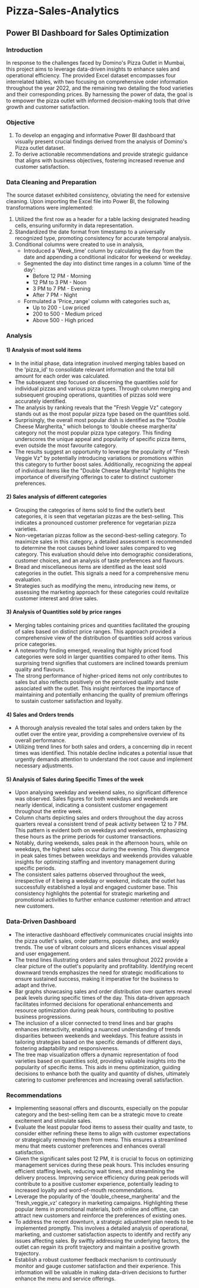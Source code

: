 # Pizza-Sales-Analytics
## Power BI Dashboard for Sales Optimization
### Introduction
In response to the challenges faced by Domino's Pizza Outlet in Mumbai, this project aims to leverage data-driven insights to enhance sales and operational efficiency. The provided Excel dataset encompasses four interrelated tables, with two focusing on comprehensive order information throughout the year 2022, and the remaining two detailing the food varieties and their corresponding prices. By harnessing the power of data, the goal is to empower the pizza outlet with informed decision-making tools that drive growth and customer satisfaction.
### Objective
1)	To develop an engaging and informative Power BI dashboard that visually present crucial findings derived from the analysis of Domino's Pizza outlet dataset.
2)	To derive actionable recommendations and provide strategic guidance that aligns with business objectives, fostering increased revenue and customer satisfaction.
### Data Cleaning and Preparation
The source dataset exhibited consistency, obviating the need for extensive cleaning. Upon importing the Excel file into Power BI, the following transformations were implemented: 
1) Utilized the first row as a header for a table lacking designated heading cells, ensuring uniformity in data representation.
2) Standardized the date format from timestamp to a universally recognized type, promoting consistency for accurate temporal analysis. 
3) Conditional columns were created to use in analysis,
   - Introduced a 'Week_time' column by calculating the day from the date and appending a conditional indicator for weekend or weekday. 
   - Segmented the day into distinct time ranges in a column ‘time of the day’: 
       -  Before 12 PM - Morning
       -  12 PM to 3 PM - Noon
       -  3 PM to 7 PM - Evening
       -  After 7 PM - Night	
   - Formulated a 'Price_range' column with categories such as, 
      - Up to 200 - Low priced 	
      - 200 to 500 - Medium priced 
      - Above 500 - High priced
### Analysis
#### 1) Analysis of most sold items
 	  
*	In the initial phase, data integration involved merging tables based on the 'pizza_id' to consolidate relevant information and the total bill amount for each order was calculated.
*	The subsequent step focused on discerning the quantities sold for individual pizzas and various pizza types. Through column merging and subsequent grouping operations, quantities of pizzas sold were accurately identified. 
*	The analysis by ranking reveals that the "Fresh Veggie Vz" category stands out as the most popular pizza type based on the quantities sold. 
*	Surprisingly, the overall most popular dish is identified as the "Double Cheese Margherita," which belongs to ‘double cheese margherita’ category not the most popular pizza type category. This finding underscores the unique appeal and popularity of specific pizza items, even outside the most favourite category.
*	The results suggest an opportunity to leverage the popularity of "Fresh Veggie Vz" by potentially introducing variations or promotions within this category to further boost sales. Additionally, recognizing the appeal of individual items like the "Double Cheese Margherita" highlights the importance of diversifying offerings to cater to distinct customer preferences.

#### 2) Sales analysis of different categories 
 	 
*	Grouping the categories of items sold to find the outlet’s best categories, it is seen that vegetarian pizzas are the best-selling. This indicates a pronounced customer preference for vegetarian pizza varieties.
*	Non-vegetarian pizzas follow as the second-best-selling category. To maximize sales in this category, a detailed assessment is recommended to determine the root causes behind lower sales compared to veg category. This evaluation should delve into demographic considerations, customer choices, and an analysis of taste preferences and flavours. 
*	Bread and miscellaneous items are identified as the least sold categories in the outlet. This signals a need for a comprehensive menu evaluation. 
*	Strategies such as modifying the menu, introducing new items, or assessing the marketing approach for these categories could revitalize customer interest and drive sales.

#### 3) Analysis of Quantities sold by price ranges
 		 
*	Merging tables containing prices and quantities facilitated the grouping of sales based on distinct price ranges. This approach provided a comprehensive view of the distribution of quantities sold across various price categories. 
*	A noteworthy finding emerged, revealing that highly priced food categories were sold in larger quantities compared to other items. This surprising trend signifies that customers are inclined towards premium quality and flavours.
*	The strong performance of higher-priced items not only contributes to sales but also reflects positively on the perceived quality and taste associated with the outlet. This insight reinforces the importance of maintaining and potentially enhancing the quality of premium offerings to sustain customer satisfaction and loyalty.

#### 4) Sales and Orders trends		
 
*	A thorough analysis revealed the total sales and orders taken by the outlet over the entire year, providing a comprehensive overview of its overall performance. 
*	Utilizing trend lines for both sales and orders, a concerning dip in recent times was identified. This notable decline indicates a potential issue that urgently demands attention to understand the root cause and implement necessary adjustments.

#### 5) Analysis of Sales during Specific Times of the week
      
*	Upon analysing weekday and weekend sales, no significant difference was observed. Sales figures for both weekdays and weekends are nearly identical, indicating a consistent customer engagement throughout the entire week.
*	Column charts depicting sales and orders throughout the day across quarters reveal a consistent trend of peak activity between 12 to 7 PM. This pattern is evident both on weekdays and weekends, emphasizing these hours as the prime periods for customer transactions. 
*	Notably, during weekends, sales peak in the afternoon hours, while on weekdays, the highest sales occur during the evening. This divergence in peak sales times between weekdays and weekends provides valuable insights for optimizing staffing and inventory management during specific periods. 
*	The consistent sales patterns observed throughout the week, irrespective of it being a weekday or weekend, indicate the outlet has successfully established a loyal and engaged customer base. This consistency highlights the potential for strategic marketing and promotional activities to further enhance customer retention and attract new customers.

### Data-Driven Dashboard
 
*	The interactive dashboard effectively communicates crucial insights into the pizza outlet's sales, order patterns, popular dishes, and weekly trends. The use of vibrant colours and slicers enhances visual appeal and user engagement.
*	The trend lines illustrating orders and sales throughout 2022 provide a clear picture of the outlet's popularity and profitability. Identifying recent downward trends emphasizes the need for strategic modifications to ensure sustained success, making it imperative for the business to adapt and thrive. 
*	Bar graphs showcasing sales and order distribution over quarters reveal peak levels during specific times of the day. This data-driven approach facilitates informed decisions for operational enhancements and resource optimization during peak hours, contributing to positive business progressions. 
*	The inclusion of a slicer connected to trend lines and bar graphs enhances interactivity, enabling a nuanced understanding of trends disparities between weekends and weekdays. This feature assists in tailoring strategies based on the specific demands of different days, fostering adaptability and responsiveness.
*	The tree map visualization offers a dynamic representation of food varieties based on quantities sold, providing valuable insights into the popularity of specific items. This aids in menu optimization, guiding decisions to enhance both the quality and quantity of dishes, ultimately catering to customer preferences and increasing overall satisfaction. 

### Recommendations

*	Implementing seasonal offers and discounts, especially on the popular category and the best-selling item can be a strategic move to create excitement and stimulate sales.
*	Evaluate the least popular food items to assess their quality and taste, to consider either refining these items to align with customer expectations or strategically removing them from menu. This ensures a streamlined menu that meets customer preferences and enhances overall satisfaction. 
*	Given the significant sales post 12 PM, it is crucial to focus on optimizing management services during these peak hours. This includes ensuring efficient staffing levels, reducing wait times, and streamlining the delivery process. Improving service efficiency during peak periods will contribute to a positive customer experience, potentially leading to increased loyalty and word-of-mouth recommendations.
*	Leverage the popularity of the 'double_cheese_margherita' and the 'fresh_veggie_vz' category in marketing campaigns. Highlighting these popular items in promotional materials, both online and offline, can attract new customers and reinforce the preferences of existing ones.
*	To address the recent downturn, a strategic adjustment plan needs to be implemented promptly. This involves a detailed analysis of operational, marketing, and customer satisfaction aspects to identify and rectify any issues affecting sales. By swiftly addressing the underlying factors, the outlet can regain its profit trajectory and maintain a positive growth trajectory. 
*	Establish a robust customer feedback mechanism to continuously monitor and gauge customer satisfaction and their experience. This information will be valuable in making data-driven decisions to further enhance the menu and service offerings.
